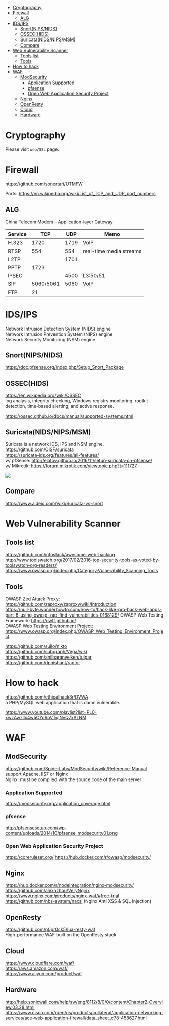 <!-- TOC -->

- [Cryptography](#cryptography)
- [Firewall](#firewall)
  - [ALG](#alg)
- [IDS/IPS](#idsips)
  - [Snort(NIPS/NIDS)](#snortnipsnids)
  - [OSSEC(HIDS)](#ossechids)
  - [Suricata(NIDS/NIPS/MSM)](#suricatanidsnipsmsm)
  - [Compare](#compare)
- [Web Vulnerability Scanner](#web-vulnerability-scanner)
  - [Tools list](#tools-list)
  - [Tools](#tools)
- [How to hack](#how-to-hack)
- [WAF](#waf)
  - [ModSecurity](#modsecurity)
    - [Application Supported](#application-supported)
    - [pfsense](#pfsense)
    - [Open Web Application Security Project](#open-web-application-security-project)
  - [Nginx](#nginx)
  - [OpenResty](#openresty)
  - [Cloud](#cloud)
  - [Hardware](#hardware)

<!-- /TOC -->

# Cryptography
Please visit `web/SSL` page.

# Firewall
https://github.com/sonertari/UTMFW

Ports: https://en.wikipedia.org/wiki/List_of_TCP_and_UDP_port_numbers

## ALG
China Telecom Modem - Application-layer Gateway

|Service|TCP|UDP|Memo|
|---|---|---|---|
|H.323|1720|1719|VoIP |
|RTSP    |554|554|real-time media streams|
|L2TP    ||1701||
|PPTP    |1723|||
|IPSEC   ||4500|L3:50/51|
|SIP |5060/5061|5060|VoIP|
|FTP |21|||

# IDS/IPS
Network Intrusion Detection System (NIDS) engine  
Network Intrusion Prevention System (NIPS) engine  
Network Security Monitoring (NSM) engine

## Snort(NIPS/NIDS)
https://doc.pfsense.org/index.php/Setup_Snort_Package

## OSSEC(HIDS)
https://en.wikipedia.org/wiki/OSSEC  
log analysis, integrity checking, Windows registry monitoring, rootkit detection, time-based alerting, and active response.

https://ossec.github.io/docs/manual/supported-systems.html

## Suricata(NIDS/NIPS/MSM)
Suricata is a network IDS, IPS and NSM engine.  
https://github.com/OISF/suricata  
https://suricata-ids.org/features/all-features/  
w/ pfSense: http://elatov.github.io/2016/11/setup-suricata-on-pfsense/  
w/ Mikrotik: https://forum.mikrotik.com/viewtopic.php?t=111727

![](https://idsips.files.wordpress.com/2012/09/kibana-selks4.png?w=1318)

## Compare
https://www.aldeid.com/wiki/Suricata-vs-snort

# Web Vulnerability Scanner
## Tools list
https://github.com/infoslack/awesome-web-hacking  
http://www.toolswatch.org/2017/02/2016-top-security-tools-as-voted-by-toolswatch-org-readers/  
https://www.owasp.org/index.php/Category:Vulnerability_Scanning_Tools  

## Tools
OWASP Zed Attack Proxy:  
https://github.com/zaproxy/zaproxy/wiki/Introduction  
https://null-byte.wonderhowto.com/how-to/hack-like-pro-hack-web-apps-part-6-using-owasp-zap-find-vulnerabilities-0168129/
OWASP Web Testing Framework: https://owtf.github.io/  
OWASP Web Testing Environment Project: https://www.owasp.org/index.php/OWASP_Web_Testing_Environment_Project  

https://github.com/sullo/nikto  
https://github.com/subgraph/Vega/wiki  
https://github.com/anilbaranyelken/tulpar  
https://github.com/dpnishant/raptor

# How to hack
https://github.com/ethicalhack3r/DVWA  
a PHP/MySQL web application that is damn vulnerable. 

https://www.youtube.com/playlist?list=PL0-xwzAwzllx4w5OYdRoVTqlNvQ7xALNM

# WAF
## ModSecurity
https://github.com/SpiderLabs/ModSecurity/wiki/Reference-Manual  
support Apache, IIS7 or Nginx  
Nginx: must be compiled with the source code of the main server

### Application Supported
https://modsecurity.org/application_coverage.html

### pfsense
http://pfsensesetup.com/wp-content/uploads/2014/10/pfsense_modsecurity01.png

### Open Web Application Security Project
https://coreruleset.org/
https://hub.docker.com/r/owasp/modsecurity/

## Nginx
https://hub.docker.com/r/nodeintegration/nginx-modsecurity/  
https://github.com/alexazhou/VeryNginx  
https://www.nginx.com/products/nginx-waf/#free-trial  
https://github.com/nbs-system/naxsi (Nginx Anti XSS & SQL Injection)

## OpenResty
https://github.com/p0pr0ck5/lua-resty-waf  
High-performance WAF built on the OpenResty stack

## Cloud
https://www.cloudflare.com/waf/  
https://aws.amazon.com/waf/  
https://www.aliyun.com/product/waf

## Hardware
http://help.sonicwall.com/help/sw/eng/8112/8/0/0/content/Chapter2_Overview.03.28.html  
https://www.cisco.com/c/en/us/products/collateral/application-networking-services/ace-web-application-firewall/data_sheet_c78-458627.html